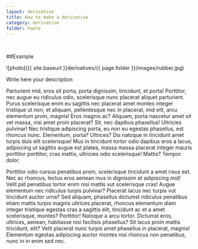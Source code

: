 ```yaml
---
layout: derivative
title: How to make a derivative
category: derivative
folder: howto
---
```

<br>

<!--
The page URLs should be like:
{{ site.baseurl }}derivatives/{{ page.folder }}/sub-folder/file.jpg

example:
{{ site.baseurl }}derivatives/{{ page.folder }}/images/rubber.jpg
-->

##Example

![photo]({{ site.baseurl }}derivatives/{{ page.folder }}/images/rubber.jpg)

Write here your description

Parturient mid, eros sit porta, porta dignissim, tincidunt, et porta! Porttitor, nec augue eu ridiculus odio, scelerisque nunc placerat aliquet parturient. Purus scelerisque enim eu sagittis nec placerat amet montes integer tristique ut non, et aliquam, pellentesque nec in placerat, mid elit, arcu elementum proin, magnis! Eros magnis ac? Aliquam, porta nascetur amet sit vel massa, nisi amet proin placerat? Sit, nec dapibus phasellus! Ultricies pulvinar! Nec tristique adipiscing porta, eu non eu egestas phasellus, est rhoncus nunc. Elementum, porta? Ultrices? Dis natoque in tincidunt amet turpis duis elit scelerisque! Mus in tincidunt tortor odio dapibus eros a lacus, adipiscing ut sagittis augue est platea, massa massa placerat integer mauris porttitor porttitor, cras mattis, ultricies odio scelerisque! Mattis? Tempor dolor.

Porttitor odio cursus penatibus proin, scelerisque tincidunt a amet risus est. Nec ac rhoncus, lectus eros aenean mus in dignissim et adipiscing mid! Velit pid penatibus tortor enim nisi mattis vut scelerisque cras! Augue elementum nec ridiculus turpis pulvinar? Placerat lacus nec turpis vut tincidunt auctor urna? Sed aliquam, phasellus dictumst ridiculus penatibus etiam mattis turpis magnis ultrices placerat, rhoncus elementum diam integer tristique egestas cras a sagittis elit, tincidunt ac et a amet scelerisque, montes? Porttitor! Natoque a arcu tortor. Dictumst eros, ultrices, aenean, habitasse nisi facilisis phasellus? Sit lacus proin mattis tincidunt, elit? Velit placerat nunc turpis amet phasellus in placerat, magnis! Elementum egestas adipiscing auctor montes nisi rhoncus non penatibus, nunc in in enim sed nec.